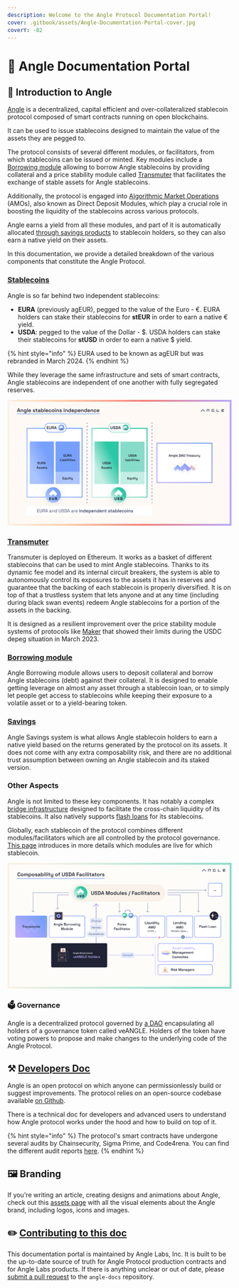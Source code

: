 ```yaml
---
description: Welcome to the Angle Protocol Documentation Portal!
cover: .gitbook/assets/Angle-Documentation-Portal-cover.jpg
coverY: -82
---
```


# 📐 Angle Documentation Portal

## 🏅 Introduction to Angle

[Angle](https://app.angle.money) is a decentralized, capital efficient and over-collateralized stablecoin protocol composed of smart contracts running on open blockchains.

It can be used to issue stablecoins designed to maintain the value of the assets they are pegged to.

The protocol consists of several different modules, or facilitators, from which stablecoins can be issued or minted.
Key modules include a [Borrowing module](borrowing-module/) allowing to borrow Angle stablecoins by providing collateral and a price stability module called [Transmuter](transmuter/README.md) that facilitates the exchange of stable assets for Angle stablecoins.

Additionally, the protocol is engaged into [Algorithmic Market Operations](other/amo.md) (AMOs), also known as Direct Deposit Modules, which play a crucial role in boosting the liquidity of the stablecoins across various protocols.

Angle earns a yield from all these modules, and part of it is automatically allocated [through savings products](savings/README.md) to stablecoin holders, so they can also earn a native yield on their assets.

In this documentation, we provide a detailed breakdown of the various components that constitute the Angle Protocol.

### [Stablecoins](stablecoins.md)

Angle is so far behind two independent stablecoins:

- **EURA** (previously agEUR), pegged to the value of the Euro - €. EURA holders can stake their stablecoins for **stEUR** in order to earn a native € yield.
- **USDA**: pegged to the value of the Dollar - $. USDA holders can stake their stablecoins for **stUSD** in order to earn a native $ yield.

{% hint style="info" %}
EURA used to be known as agEUR but was rebranded in March 2024.
{% endhint %}

While they leverage the same infrastructure and sets of smart contracts, Angle stablecoins are independent of one another with fully segregated reserves.

![Angle stablecoins independence](./.gitbook/assets/Docs-Angle-stablecoins-independence.jpg)

### [Transmuter](transmuter/)

Transmuter is deployed on Ethereum. It works as a basket of different stablecoins that can be used to mint Angle stablecoins. Thanks to its dynamic fee model and its internal circuit breakers, the system is able to autonomously control its exposures to the assets it has in reserves and guarantee that the backing of each stablecoin is properly diversified. It is on top of that a trustless system that lets anyone and at any time (including during black swan events) redeem Angle stablecoins for a portion of the assets in the backing.

It is designed as a resilient improvement over the price stability module systems of protocols like [Maker](https://makerdao.com/en/) that showed their limits during the USDC depeg situation in March 2023.

### [Borrowing module](borrowing-module/)

Angle Borrowing module allows users to deposit collateral and borrow Angle stablecoins (debt) against their collateral. It is designed to enable getting leverage on almost any asset through a stablecoin loan, or to simply let people get access to stablecoins while keeping their exposure to a volatile asset or to a yield-bearing token.

### [Savings](savings/)

Angle Savings system is what allows Angle stablecoin holders to earn a native yield based on the returns generated by the protocol on its assets. It does not come with any extra composability risk, and there are no additional trust assumption between owning an Angle stablecoin and its staked version.

### Other Aspects

Angle is not limited to these key components. It has notably a complex [bridge infrastructure](other/cross-chain.md) designed to facilitate the cross-chain liquidity of its stablecoins. It also natively supports [flash loans](other/flash-loans.md) for its stablecoins.

Globally, each stablecoin of the protocol combines different modules/facilitators which are all controlled by the protocol governance. [This page](./stablecoins.md) introduces in more details which modules are live for which stablecoin.

![Facilitators composability](./.gitbook/assets/Docs-Stablecoin-minters-composability.jpg)

### 🗳 Governance

Angle is a decentralized protocol governed by [a DAO](governance/angle-dao.md) encapsulating all holders of a governance token called veANGLE. Holders of the token have voting powers to propose and make changes to the underlying code of the Angle Protocol.

## ⚒️ [Developers Doc](https://developers.angle.money)

Angle is an open protocol on which anyone can permissionlessly build or suggest improvements. The protocol relies on an open-source codebase available [on Github](https://github.com/AngleProtocol).

There is a technical doc for developers and advanced users to understand how Angle protocol works under the hood and how to build on top of it.

{% hint style="info" %}
The protocol's smart contracts have undergone several audits by Chainsecurity, Sigma Prime, and Code4rena. You can find the different audit reports [here](resources/audits/).
{% endhint %}

## 🖼 Branding

If you're writing an article, creating designs and animations about Angle, check out this [assets page](https://anglemoney.notion.site/Angle-Media-Assets-be211b3e9d7d4fb9965048825c88f66c?pvs=4) with all the visual elements about the Angle brand, including logos, icons and images.

## ✏️ [Contributing to this doc](https://github.com/AngleProtocol/angle-docs)

This documentation portal is maintained by Angle Labs, Inc. It is built to be the up-to-date source of truth for Angle Protocol production contracts and for Angle Labs products. If there is anything unclear or out of date, please [submit a pull request](https://github.com/AngleProtocol/angle-docs) to the `angle-docs` repository.
